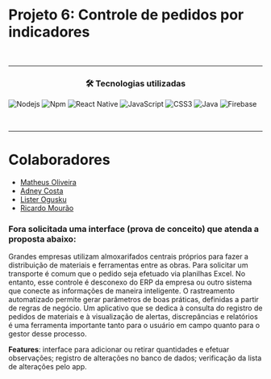 # Projeto 6: Controle de pedidos por indicadores


<br>
<hr>
<h3 align="center">🛠 Tecnologias utilizadas</h3> 
<div style="max-width:68rem;">

![Nodejs](https://img.shields.io/badge/-Nodejs-339933?style=for-the-badge&logo=Node.js&logoColor=ffffff)
![Npm](https://img.shields.io/badge/-npm-CB3837?style=for-the-badge&logo=npm)
![React Native](https://img.shields.io/badge/react_native%20-%2320232a.svg?&style=for-the-badge&logo=react&logoColor=%2361DAFB)
![JavaScript](https://img.shields.io/badge/javascript%20-%23323330.svg?&style=for-the-badge&logo=javascript&logoColor=%23F7DF1E)
![CSS3](https://img.shields.io/badge/css3%20-%231572B6.svg?&style=for-the-badge&logo=css3&logoColor=white)
![Java](https://img.shields.io/badge/java-%23ED8B00.svg?&style=for-the-badge&logo=java&logoColor=white)
![Firebase](https://img.shields.io/badge/firebase%20-%23039BE5.svg?&style=for-the-badge&logo=firebase)

</div>
<br>
<hr>

# Colaboradores

* [Matheus Oliveira](https://github.com/matheus-1618)
* [Adney Costa](https://github.com/Adneycm)
* [Lister Ogusku](https://github.com/listerogusuku)
* [Ricardo Mourão](https://github.com/RicardoMourao-py)


### Fora solicitada uma interface (prova de conceito) que atenda a proposta abaixo:

Grandes empresas utilizam almoxarifados centrais próprios para fazer a distribuição
de materiais e ferramentas entre as obras. Para solicitar um transporte é comum
que o pedido seja efetuado via planilhas Excel. No entanto, esse controle é
desconexo do ERP da empresa ou outro sistema que conecte as informações de
maneira inteligente. O rastreamento automatizado permite gerar parâmetros de
boas práticas, definidas a partir de regras de negócio. Um aplicativo que se dedica à
consulta do registro de pedidos de materiais e à visualização de alertas,
discrepâncias e relatórios é uma ferramenta importante tanto para o usuário em
campo quanto para o gestor desse processo.


**Features**: interface para adicionar ou retirar quantidades e efetuar observações;
registro de alterações no banco de dados; verificação da lista de alterações pelo app.


